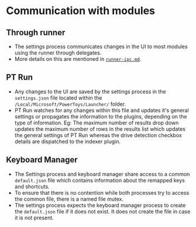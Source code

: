 # Communication with modules

## Through runner
- The settings process communicates changes in the UI to most modules using the runner through delegates.
- More details on this are mentioned in [`runner-ipc.md`](settingsv2/runner-ipc.md).

## PT Run
- Any changes to the UI are saved by the settings process in the `settings.json` file located within the `/Local/Microsoft/PowerToys/Launcher/` folder.
- PT Run watches for any changes within this file and updates it's general settings or propagates the information to the plugins, depending on the type of information.
Eg: The maximum number of results drop down updates the maximum number of rows in the results list which updates the general settings of PT Run whereas the drive detection checkbox details are dispatched to the indexer plugin.

## Keyboard Manager
- The Settings process and keyboard manager share access to a common `default.json` file which contains information about the remapped keys and shortcuts.
- To ensure that there is no contention while both processes try to access the common file, there is a named file mutex. 
- The settings process expects the keyboard manager process to create the `default.json` file if it does not exist. It does not create the file in case it is not present.